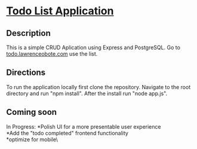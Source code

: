 # [Todo List Application](<https://todo.lawrenceobote.com/>)

## Description

This is a simple CRUD Aplication using Express and PostgreSQL. Go to [todo.lawrenceobote.com](<https://todo.lawrenceobote.com/>) use the list.

## Directions

To run the application locally first clone the repository. Navigate to the root directory and run "npm install". After the install run "node app.js".

## Coming soon

In Progress:
*Polish UI for a more presentable user experience\
*Add the "todo completed" frontend functionality\
*optimize for mobile\

